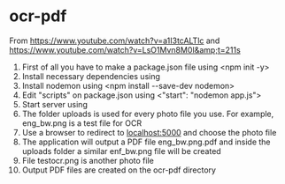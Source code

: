 # ocr-pdf
From https://www.youtube.com/watch?v=a1I3tcALTlc and https://www.youtube.com/watch?v=LsO1Mvn8M0I&amp;t=211s

1. First of all you have to make a package.json file using <npm init -y>
2. Install necessary dependencies using <npm install ejs express multer tesseract.js>
3. Install nodemon using <npm install --save-dev nodemon>
4. Edit "scripts" on package.json using <"start": "nodemon app.js">
5. Start server using <npm start>
6. The folder uploads is used for every photo file you use. For example, eng_bw.png is a test file for OCR
7. Use a browser to redirect to <localhost:5000> and choose the photo file
8. The application will output a PDF file eng_bw.png.pdf and inside the uploads folder a similar enf_bw.png file will be created
9. File testocr.png is another photo file
10. Output PDF files are created on the ocr-pdf directory
